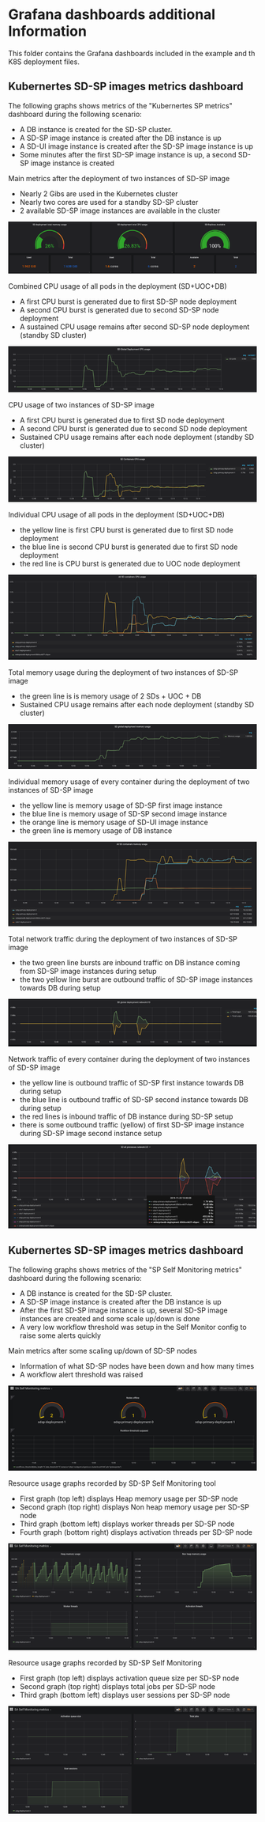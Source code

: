 # Grafana dashboards additional Information

This folder contains the Grafana dashboards included in the example and th K8S deployment files.


## Kubernertes SD-SP images metrics dashboard

The following graphs shows metrics of the "Kubernertes SP metrics" dashboard during the following scenario:

- A DB instance is created for the SD-SP cluster.
- A SD-SP image instance is created after the DB instance is up
- A SD-UI image instance is created after the SD-SP image instance is up
- Some minutes after the first SD-SP image instance is up, a second SD-SP image instance is created



Main metrics after the deployment of two instances of SD-SP image
-	Nearly 2 Gibs are used in the Kubernetes cluster
-	Nearly two cores are used for a standby SD-SP cluster
-	2 available SD-SP image instances are available in the cluster


  ![Import window](./images/grafana1.png)

Combined CPU usage of all pods in the deployment (SD+UOC+DB)
-	A first CPU burst is generated due to first SD-SP node deployment
-	A second CPU burst is generated due to second SD-SP node deployment
-	A sustained CPU usage remains after second SD-SP node deployment (standby SD cluster)


  ![Import window](./images/grafana2.png)

CPU usage of two instances of SD-SP image
-	A first CPU burst is generated due to first SD node deployment
-	A second CPU burst is generated due to second SD node deployment
-	Sustained CPU usage remains after each node deployment (standby SD cluster)


  ![Import window](./images/grafana3.png)

Individual CPU usage of all pods in the deployment (SD+UOC+DB)
-	the yellow line is first CPU burst is generated due to first SD node deployment
-	the blue line is second CPU burst is generated due to first SD node deployment
-	the red line is CPU burst is generated due to UOC node deployment


  ![Import window](./images/grafana4.png)

Total memory usage during the deployment of two instances of SD-SP image
-	the green  line is is memory usage of 2 SDs + UOC + DB
-	Sustained CPU usage remains after each node deployment (standby SD cluster)


  ![Import window](./images/grafana5.png)


Individual memory usage of every container during the deployment of two instances of SD-SP image
-	the yellow line is memory usage of SD-SP first image instance
-	the blue line is memory usage of SD-SP second image instance
-	the orange line is memory usage of SD-UI image instance
-	the green line is memory usage of DB instance




  ![Import window](./images/grafana6.png)

Total network traffic during the deployment of two instances of SD-SP image
-	the two green line bursts are inbound traffic on DB instance coming from SD-SP image instances during setup
-	the two yellow line burst are outbound traffic of SD-SP image instances towards DB during setup


  ![Import window](./images/grafana7.png)

Network traffic of every container during the deployment of two instances of SD-SP image
-	the yellow line is outbound traffic of SD-SP first instance towards DB during setup
-	the blue line is outbound traffic of SD-SP second instance towards DB during setup
-	the red lines is inbound traffic of DB instance during SD-SP setup
-	there is some outbound traffic (yellow)  of first SD-SP image instance during SD-SP image second instance setup


  ![Import window](./images/grafana8.png)


## Kubernertes SD-SP images metrics dashboard

The following graphs shows metrics of the "SP Self Monitoring metrics" dashboard during the following scenario:

- A DB instance is created for the SD-SP cluster.
- A SD-SP image instance is created after the DB instance is up
- After the first SD-SP image instance is up, several SD-SP image instances are created and some scale up/down is done
- A very low workflow threshold was setup in the Self Monitor config to raise some alerts quickly


Main metrics after some scaling up/down of SD-SP nodes
-	Information of what SD-SP nodes have been down and how many times
-	A workflow alert threshold was raised


  ![Import window](./images/grafana9.png)

Resource usage graphs recorded by SD-SP Self Monitoring tool
-	First graph (top left) displays Heap memory usage per SD-SP node
-	Second graph (top right) displays Non heap memory usage per SD-SP node
-	Third graph (bottom left) displays worker threads per SD-SP node
-	Fourth graph (bottom right) displays activation threads per SD-SP node


  ![Import window](./images/grafana10.png)

Resource usage graphs recorded by SD-SP Self Monitoring
-	First graph (top left) displays activation queue size per SD-SP node
-	Second graph (top right) displays total jobs per SD-SP node
-	Third graph (bottom left) displays user sessions per SD-SP node



  ![Import window](./images/grafana11.png)